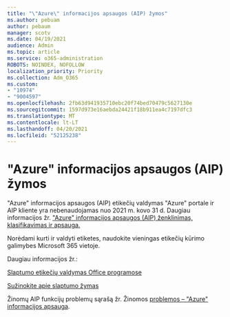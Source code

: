 ```yaml
---
title: "\"Azure\" informacijos apsaugos (AIP) žymos"
ms.author: pebuam
author: pebaum
manager: scotv
ms.date: 04/19/2021
audience: Admin
ms.topic: article
ms.service: o365-administration
ROBOTS: NOINDEX, NOFOLLOW
localization_priority: Priority
ms.collection: Adm_O365
ms.custom:
- "10974"
- "9004597"
ms.openlocfilehash: 2fb63d941935710ebc20f74bed70479c5627130e
ms.sourcegitcommit: 1597d973e16aebda24421f18b911ea4c7197dfc3
ms.translationtype: MT
ms.contentlocale: lt-LT
ms.lasthandoff: 04/20/2021
ms.locfileid: "52125238"
---
```

# <a name="azure-information-protection-aip-labels"></a>"Azure" informacijos apsaugos (AIP) žymos

"Azure" informacijos apsaugos (AIP) etikečių valdymas "Azure" portale ir AIP kliente yra nebenaudojamas nuo 2021 m. kovo 31 d. Daugiau informacijos žr. ["Azure" informacijos apsaugos (AIP) ženklinimas, klasifikavimas ir apsauga.](https://docs.microsoft.com/azure/information-protection/aip-classification-and-protection)

Norėdami kurti ir valdyti etiketes, naudokite vieningas etikečių kūrimo galimybes Microsoft 365 vietoje. 

Daugiau informacijos žr.:

[Slaptumo etikečių valdymas Office programose](https://docs.microsoft.com/microsoft-365/compliance/sensitivity-labels-office-apps)

[Sužinokite apie slaptumo žymas](https://docs.microsoft.com/microsoft-365/compliance/sensitivity-labels)

Žinomų AIP funkcijų problemų sąrašą žr. Žinomos [problemos – "Azure" informacijos apsauga](https://docs.microsoft.com/azure/information-protection/known-issues).
